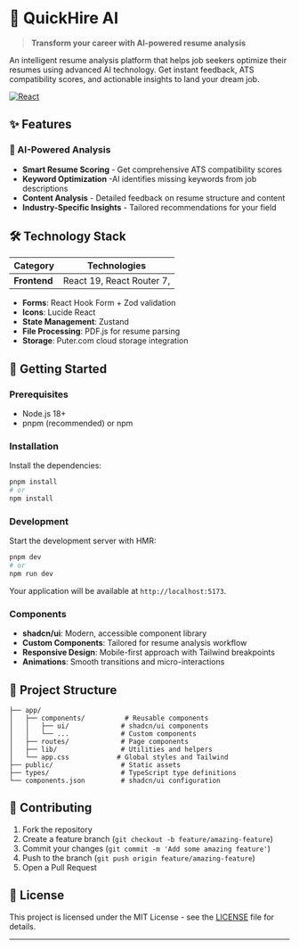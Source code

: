 # 🚀 QuickHire AI

> **Transform your career with AI-powered resume analysis**

An intelligent resume analysis platform that helps job seekers optimize their resumes using advanced AI technology. Get instant feedback, ATS compatibility scores, and actionable insights to land your dream job.

[![React](https://img.shields.io/badge/React-20232A?logo=react&logoColor=61DAFB)](https://reactjs.org/)

## ✨ Features

### 🤖 AI-Powered Analysis

- **Smart Resume Scoring** - Get comprehensive ATS compatibility scores
- **Keyword Optimization** -AI identifies missing keywords from job descriptions
- **Content Analysis** - Detailed feedback on resume structure and content
- **Industry-Specific Insights** - Tailored recommendations for your field

## 🛠️ Technology Stack

| Category     | Technologies              |
| ------------ | ------------------------- |
| **Frontend** | React 19, React Router 7, |

- **Forms**: React Hook Form + Zod validation
- **Icons**: Lucide React
- **State Management**: Zustand
- **File Processing**: PDF.js for resume parsing
- **Storage**: Puter.com cloud storage integration

## 🚀 Getting Started

### Prerequisites

- Node.js 18+
- pnpm (recommended) or npm

### Installation

Install the dependencies:

```bash
pnpm install
# or
npm install
```

### Development

Start the development server with HMR:

```bash
pnpm dev
# or
npm run dev
```

Your application will be available at `http://localhost:5173`.

### Components

- **shadcn/ui**: Modern, accessible component library
- **Custom Components**: Tailored for resume analysis workflow
- **Responsive Design**: Mobile-first approach with Tailwind breakpoints
- **Animations**: Smooth transitions and micro-interactions

## 📁 Project Structure

```
├── app/
│   ├── components/          # Reusable components
│   │   ├── ui/             # shadcn/ui components
│   │   └── ...             # Custom components
│   ├── routes/             # Page components
│   ├── lib/                # Utilities and helpers
│   └── app.css            # Global styles and Tailwind
├── public/                 # Static assets
├── types/                  # TypeScript type definitions
└── components.json         # shadcn/ui configuration
```

## 🤝 Contributing

1. Fork the repository
2. Create a feature branch (`git checkout -b feature/amazing-feature`)
3. Commit your changes (`git commit -m 'Add some amazing feature'`)
4. Push to the branch (`git push origin feature/amazing-feature`)
5. Open a Pull Request

## 📄 License

This project is licensed under the MIT License - see the [LICENSE](LICENSE) file for details.

---
